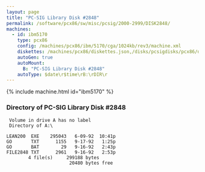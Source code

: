 ```yaml
---
layout: page
title: "PC-SIG Library Disk #2848"
permalink: /software/pcx86/sw/misc/pcsig/2000-2999/DISK2848/
machines:
  - id: ibm5170
    type: pcx86
    config: /machines/pcx86/ibm/5170/cga/1024kb/rev3/machine.xml
    diskettes: /machines/pcx86/diskettes.json,/disks/pcsigdisks/pcx86/diskettes.json
    autoGen: true
    autoMount:
      B: "PC-SIG Library Disk #2848"
    autoType: $date\r$time\rB:\rDIR\r
---
```


{% include machine.html id="ibm5170" %}

### Directory of PC-SIG Library Disk #2848

     Volume in drive A has no label
     Directory of A:\

    LEAN200  EXE    295043   6-09-92  10:41p
    GO       TXT      1155   9-17-92   1:25p
    GO       BAT        29   9-16-92   2:43p
    FILE2848 TXT      2961   9-16-92   2:53p
            4 file(s)     299188 bytes
                           20480 bytes free
